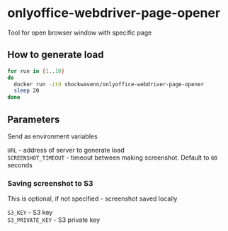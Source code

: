 # onlyoffice-webdriver-page-opener

Tool for open browser window with specific page

## How to generate load

```bash
for run in {1..10}
do
  docker run -itd shockwavenn/onlyoffice-webdriver-page-opener
  sleep 20
done
```

## Parameters

Send as environment variables

`URL` - address of server to generate load  
`SCREENSHOT_TIMEOUT` - timeout between making screenshot.
Default to `60` seconds

### Saving screenshot to S3

This is optional, if not specified - screenshot saved locally

`S3_KEY` - S3 key  
`S3_PRIVATE_KEY` - S3 private key
